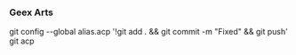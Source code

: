 ### Geex Arts 

<!-- Versel Glabal CSS -->
<link rel="stylesheet" href="https://geex-arts.vercel.app/global/global.css">
<link rel="stylesheet" href="https://geex-arts.vercel.app/home/home.css">

<!-- Versel Global JS -->
<script type="module" src="https://geex-arts.vercel.app/global/global.js"></script>
<script type="module" src="https://geex-arts.vercel.app/home/home.js"></script>

git config --global alias.acp '!git add . && git commit -m "Fixed" && git push'
git acp
